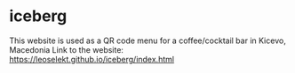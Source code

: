 # iceberg
This website is used as a QR code menu for a coffee/cocktail bar in Kicevo, Macedonia
Link to the website: https://leoselekt.github.io/iceberg/index.html
